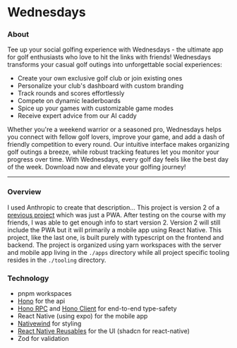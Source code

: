 # Wednesdays

### About

Tee up your social golfing experience with Wednesdays - the ultimate app for golf enthusiasts who love to hit the links with friends!
Wednesdays transforms your casual golf outings into unforgettable social experiences:

- Create your own exclusive golf club or join existing ones
- Personalize your club's dashboard with custom branding
- Track rounds and scores effortlessly
- Compete on dynamic leaderboards
- Spice up your games with customizable game modes
- Receive expert advice from our AI caddy

Whether you're a weekend warrior or a seasoned pro, Wednesdays helps you connect with fellow golf lovers, improve your game, and add a dash of friendly competition to every round. Our intuitive interface makes organizing golf outings a breeze, while robust tracking features let you monitor your progress over time.
With Wednesdays, every golf day feels like the best day of the week. Download now and elevate your golfing journey!

---

### Overview

I used Anthropic to create that description...
This project is version 2 of a [previous project](https://github.com/PatKeenan/wednesday) which was just a PWA. After testing on the course with my friends, I was able to get enough info to start version 2. Version 2 will still include the PWA but it will primarily a mobile app using React Native. This project, like the last one, is built purely with typescript on the frontend and backend. The project is organized using yarn workspaces with the server and mobile app living in the `./apps` directory while all project specific tooling resides in the `./tooling` directory.

### Technology

- pnpm workspaces
- [Hono](https://hono.dev/) for the api
- [Hono RPC](https://hono.dev//docs/guides/rpc) and [Hono Client](https://hono.dev/docs/guides/rpc#client) for end-to-end type-safety
- React Native (using expo) for the mobile app
- [Nativewind](https://www.nativewind.dev/v4/overview) for styling
- [React Native Reusables](https://rnr-docs.vercel.app/getting-started/introduction/) for the UI (shadcn for react-native)
- Zod for validation
